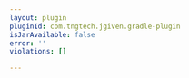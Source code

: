 ```yaml
---
layout: plugin
pluginId: com.tngtech.jgiven.gradle-plugin
isJarAvailable: false
error: ''
violations: []

---
```

